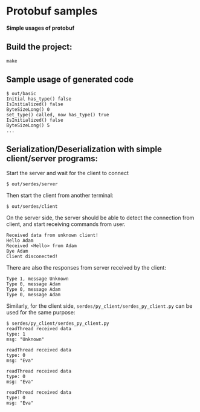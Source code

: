 # Protobuf samples
**Simple usages of protobuf**

## Build the project:
```
make
```

## Sample usage of generated code
```
$ out/basic 
Initial has_type() false
IsInitialized() false
ByteSizeLong() 0
set_type() called, now has_type() true
IsInitialized() false
ByteSizeLong() 5
...
```

## Serialization/Deserialization with simple client/server programs:

Start the server and wait for the client to connect
```
$ out/serdes/server
```
Then start the client from another terminal:
```
$ out/serdes/client
```
On the server side, the server should be able to detect the connection from client, and start receiving commands from user.
```
Received data from unknown client!
Hello Adam
Received <Hello> from Adam
Bye Adam
Client disconected!
```
There are also the responses from server received by the client:
```
Type 1, message Unknown
Type 0, message Adam
Type 0, message Adam
Type 0, message Adam
```
Similarly, for the client side, `serdes/py_client/serdes_py_client.py` can be used for the same purpose:
```
$ serdes/py_client/serdes_py_client.py 
readThread received data
type: 1
msg: "Unknown"

readThread received data
type: 0
msg: "Eva"

readThread received data
type: 0
msg: "Eva"

readThread received data
type: 0
msg: "Eva"
```